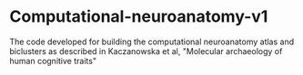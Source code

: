# Computational-neuroanatomy-v1
The code developed for building the computational neuroanatomy atlas and biclusters as described in Kaczanowska et al, "Molecular archaeology of human cognitive traits"
